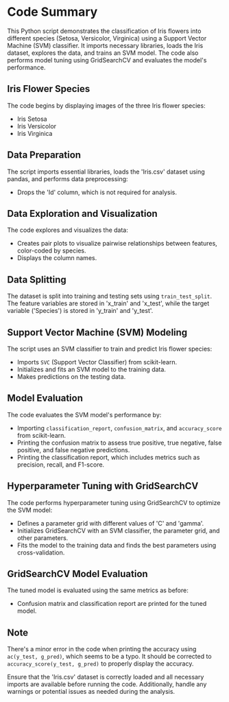 # Code Summary

This Python script demonstrates the classification of Iris flowers into different species (Setosa, Versicolor, Virginica) using a Support Vector Machine (SVM) classifier. It imports necessary libraries, loads the Iris dataset, explores the data, and trains an SVM model. The code also performs model tuning using GridSearchCV and evaluates the model's performance.

## Iris Flower Species

The code begins by displaying images of the three Iris flower species:
- Iris Setosa
- Iris Versicolor
- Iris Virginica

## Data Preparation

The script imports essential libraries, loads the 'Iris.csv' dataset using pandas, and performs data preprocessing:
- Drops the 'Id' column, which is not required for analysis.

## Data Exploration and Visualization

The code explores and visualizes the data:
- Creates pair plots to visualize pairwise relationships between features, color-coded by species.
- Displays the column names.

## Data Splitting

The dataset is split into training and testing sets using `train_test_split`. The feature variables are stored in 'x_train' and 'x_test', while the target variable ('Species') is stored in 'y_train' and 'y_test'.

## Support Vector Machine (SVM) Modeling

The script uses an SVM classifier to train and predict Iris flower species:
- Imports `SVC` (Support Vector Classifier) from scikit-learn.
- Initializes and fits an SVM model to the training data.
- Makes predictions on the testing data.

## Model Evaluation

The code evaluates the SVM model's performance by:
- Importing `classification_report`, `confusion_matrix`, and `accuracy_score` from scikit-learn.
- Printing the confusion matrix to assess true positive, true negative, false positive, and false negative predictions.
- Printing the classification report, which includes metrics such as precision, recall, and F1-score.

## Hyperparameter Tuning with GridSearchCV

The code performs hyperparameter tuning using GridSearchCV to optimize the SVM model:
- Defines a parameter grid with different values of 'C' and 'gamma'.
- Initializes GridSearchCV with an SVM classifier, the parameter grid, and other parameters.
- Fits the model to the training data and finds the best parameters using cross-validation.

## GridSearchCV Model Evaluation

The tuned model is evaluated using the same metrics as before:
- Confusion matrix and classification report are printed for the tuned model.

## Note

There's a minor error in the code when printing the accuracy using `ac(y_test, g_pred)`, which seems to be a typo. It should be corrected to `accuracy_score(y_test, g_pred)` to properly display the accuracy.

Ensure that the 'Iris.csv' dataset is correctly loaded and all necessary imports are available before running the code. Additionally, handle any warnings or potential issues as needed during the analysis.
